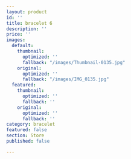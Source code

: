 ```yaml
---
layout: product
id: ''
title: bracelet 6
description: ''
price: ''
images:
  default:
    thumbnail:
      optimized: ''
      fallback: "/images/Thumbnail-0135.jpg"
    original:
      optimized: ''
      fallback: "/images/IMG_0135.jpg"
  featured:
    thumbnail:
      optimized: ''
      fallback: ''
    original:
      optimized: ''
      fallback: ''
category: bracelet
featured: false
section: Store
published: false

---
```


